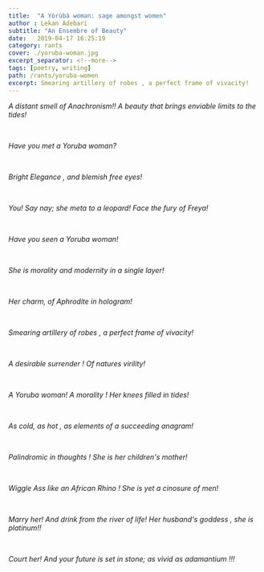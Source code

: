 ```yaml
---
title:  "A Yòrùbá woman: sage amongst women"
author : Lekan Adebari
subtitle: "An Ensembre of Beauty"
date:   2019-04-17 16:25:19
category: rants
cover: ./yoruba-woman.jpg
excerpt_separator: <!--more-->
tags: [poetry, writing]
path: /rants/yoruba-women
excerpt: Smearing artillery of robes , a perfect frame of vivacity!
---
```


<p><em>A distant smell of Anachronism!! A beauty that brings enviable limits to the tides!</em></p>
<br>
<p><em>Have you met a Yoruba woman?</em></p>
<br>
<p><em>Bright Elegance , and blemish free eyes!</em></p>
<br>
<!--more-->
<p><em>You! Say nay; she meta to a leopard! Face the fury of Freya!</em></p>
<br>
<p><em>Have you seen a Yoruba woman!</em></p>
<br>
<p><em>She is morality and modernity in a single layer!</em></p>
<br>

<p><em>Her charm, of Aphrodite in hologram!</em></p>
<br>
<p><em>Smearing artillery of robes , a perfect frame of vivacity!</em></p>
<br>
<p><em>A desirable surrender ! Of natures virility!</em></p>
<br>
<p><em>A Yoruba woman! A morality ! Her knees filled in tides!</em></p>
<br>
<p><em>As cold, as hot , as elements of a succeeding anagram!</em></p>
<br>

<p><em>Palindromic in thoughts ! She is her children's mother!</em></p>
<br>
<p><em>Wiggle Ass like an African Rhino ! She is yet a cinosure of men!</em></p>
<br>
<p><em>Marry her! And drink from the river of life! Her husband's goddess , she is platinum!!</em></p>
<br>
<p><em>Court her! And your future is set in stone; as vivid as adamantium !!!</em></p>
<br>



